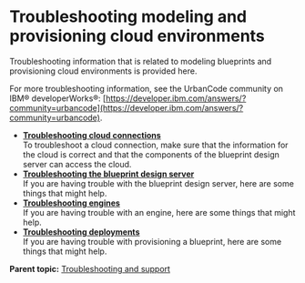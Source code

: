 # Troubleshooting modeling and provisioning cloud environments

Troubleshooting information that is related to modeling blueprints and provisioning cloud environments is provided here.

For more troubleshooting information, see the UrbanCode community on IBM® developerWorks®: [https://developer.ibm.com/answers/?community=urbancode](https://developer.ibm.com/answers/?community=urbancode).

-   **[Troubleshooting cloud connections](../../com.ibm.edt.doc/topics/trouble_connections.md)**  
To troubleshoot a cloud connection, make sure that the information for the cloud is correct and that the components of the blueprint design server can access the cloud.
-   **[Troubleshooting the blueprint design server](../../com.ibm.edt.doc/topics/trouble_design.md)**  
If you are having trouble with the blueprint design server, here are some things that might help.
-   **[Troubleshooting engines](../../com.ibm.edt.doc/topics/trouble_engines.md)**  
If you are having trouble with an engine, here are some things that might help.
-   **[Troubleshooting deployments](../../com.ibm.edt.doc/topics/trouble_deployments.md)**  
If you are having trouble with provisioning a blueprint, here are some things that might help.

**Parent topic:** [Troubleshooting and support](../topics/c_node_troubleshooting.md)

